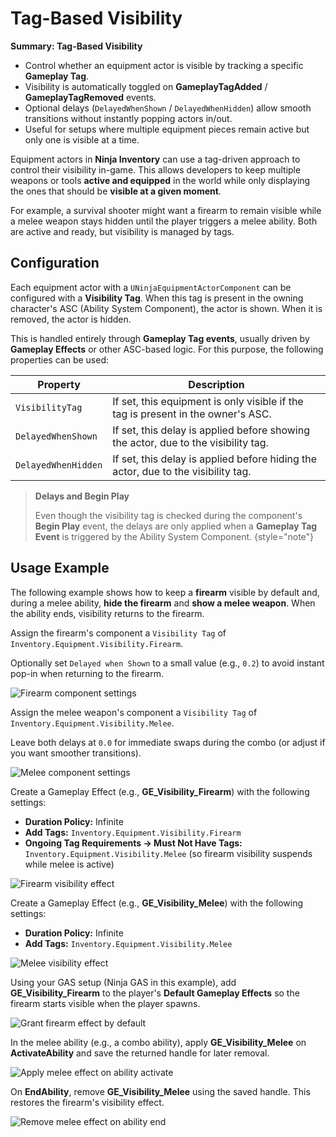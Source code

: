 # Tag-Based Visibility
<primary-label ref="inventory"/>
<secondary-label ref="advanced"/>

<tldr>
    <p><b>Summary: Tag-Based Visibility</b></p>
    <ul>
        <li>Control whether an equipment actor is visible by tracking a specific <b>Gameplay Tag</b>.</li>
        <li>Visibility is automatically toggled on <b>GameplayTagAdded</b> / <b>GameplayTagRemoved</b> events.</li>
        <li>Optional delays (<code>DelayedWhenShown</code> / <code>DelayedWhenHidden</code>) allow smooth transitions without instantly popping actors in/out.</li>
        <li>Useful for setups where multiple equipment pieces remain active but only one is visible at a time.</li>
    </ul>
</tldr>

Equipment actors in **Ninja Inventory** can use a tag-driven approach to control their visibility in-game. This allows
developers to keep multiple weapons or tools **active and equipped** in the world while only displaying the ones that
should be **visible at a given moment**.

For example, a survival shooter might want a firearm to remain visible while a melee weapon stays hidden until the player
triggers a melee ability. Both are active and ready, but visibility is managed by tags.

## Configuration
Each equipment actor with a `UNinjaEquipmentActorComponent` can be configured with a **Visibility Tag**. When this tag
is present in the owning character's ASC (Ability System Component), the actor is shown. When it is removed, the actor is hidden.

This is handled entirely through **Gameplay Tag events**, usually driven by **Gameplay Effects** or other ASC-based logic.
For this purpose, the following properties can be used:

| Property            | Description                                                                        |
|---------------------|------------------------------------------------------------------------------------|
| `VisibilityTag`     | If set, this equipment is only visible if the tag is present in the owner's ASC.   |
| `DelayedWhenShown`  | If set, this delay is applied before showing the actor, due to the visibility tag. |
| `DelayedWhenHidden` | If set, this delay is applied before hiding the actor, due to the visibility tag.  |

> **Delays and Begin Play**
>
> Even though the visibility tag is checked during the component's **Begin Play** event, the delays are only applied
> when a **Gameplay Tag Event** is triggered by the Ability System Component.
{style="note"}

## Usage Example
The following example shows how to keep a **firearm** visible by default and, during a melee ability, **hide the firearm** and **show a melee weapon**. When the ability ends, visibility returns to the firearm.

<procedure title="Configuring tag-based visibility for actors" collapsible="true" default-state="expanded">
    <step title="Configure the firearm to use a visibility tag">
        <p>Assign the firearm's component a <code>Visibility Tag</code> of <code>Inventory.Equipment.Visibility.Firearm</code>.</p>  
        <p>Optionally set <code>Delayed when Shown</code> to a small value (e.g., <code>0.2</code>) to avoid instant pop-in when returning to the firearm.</p>
        <img src="inv_advanced_visibility_configuration_firearm.png" alt="Firearm component settings" thumbnail="true" border-effect="line"/>
    </step>
    <step title="Configure the melee weapon to use a visibility tag">
        <p>Assign the melee weapon's component a <code>Visibility Tag</code> of <code>Inventory.Equipment.Visibility.Melee</code>.</p>
        <p>Leave both delays at <code>0.0</code> for immediate swaps during the combo (or adjust if you want smoother transitions).</p>
        <img src="inv_advanced_visibility_configuration_melee.png" alt="Melee component settings" thumbnail="true" border-effect="line"/>
    </step>
    <step title="Create an Infinite Gameplay Effect for the firearm">
        <p>Create a Gameplay Effect (e.g., <b>GE_Visibility_Firearm</b>) with the following settings:</p>
        <ul>
            <li><b>Duration Policy:</b> Infinite</li>
            <li><b>Add Tags:</b> <code>Inventory.Equipment.Visibility.Firearm</code></li>
            <li><b>Ongoing Tag Requirements → Must Not Have Tags:</b> <code>Inventory.Equipment.Visibility.Melee</code> (so firearm visibility suspends while melee is active)</li>
        </ul>
        <img src="inv_advanced_visibility_effect_firearm.png" alt="Firearm visibility effect" thumbnail="true" border-effect="line"/>
    </step>
    <step title="Create an Infinite Gameplay Effect for the melee weapon">
        <p>Create a Gameplay Effect (e.g., <b>GE_Visibility_Melee</b>) with the following settings:</p>
        <ul>
            <li><b>Duration Policy:</b> Infinite</li>
            <li><b>Add Tags:</b> <code>Inventory.Equipment.Visibility.Melee</code></li>
        </ul>
        <img src="inv_advanced_visibility_effect_melee.png" alt="Melee visibility effect" thumbnail="true" border-effect="line"/>
    </step>
    <step title="Grant the firearm effect by default">
        <p>Using your GAS setup (Ninja GAS in this example), add <b>GE_Visibility_Firearm</b> to the player's <b>Default Gameplay Effects</b> so the firearm starts visible when the player spawns.</p>
        <img src="inv_advanced_visibility_data_asset.png" alt="Grant firearm effect by default" thumbnail="true" border-effect="line"/>
    </step>
    <step title="Apply the melee effect on ability activation">
        <p>In the melee ability (e.g., a combo ability), apply <b>GE_Visibility_Melee</b> on <b>ActivateAbility</b> and save the returned handle for later removal.</p>
        <img src="inv_advanced_visibility_ability_activate.png" alt="Apply melee effect on ability activate" thumbnail="true" border-effect="line"/>
    </step>
    <step title="Remove the melee effect when the ability ends">
        <p>On <b>EndAbility</b>, remove <b>GE_Visibility_Melee</b> using the saved handle. This restores the firearm's visibility effect.</p>
        <img src="inv_advanced_visibility_ability_end.png" alt="Remove melee effect on ability end" thumbnail="true" border-effect="line"/>
    </step>
</procedure>
